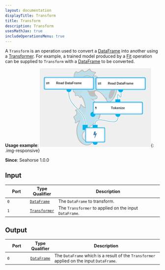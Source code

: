 ```yaml
---
layout: documentation
displayTitle: Transform
title: Transform
description: Transform
usesMathJax: true
includeOperationsMenu: true
---
```


A `Transform` is an operation used to convert a [DataFrame](../classes/dataframe.html) into another
using a [Transformer](../classes/transformer.html).
For example, a trained model produced by a [Fit](../operations/fit.html)
operation can be supplied to `Transform` with a [DataFrame](../classes/dataframe.html) to be converted.

**Usage example**:
![Transform example](../img/transformer_example.png){: .img-responsive}

**Since**: Seahorse 1.0.0

## Input

<table>
<thead>
<tr>
<th style="width:15%">Port</th>
<th style="width:15%">Type Qualifier</th>
<th style="width:70%">Description</th>
</tr>
</thead>
<tbody>
<tr>
<td><code>0</code></td>
<td><code><a href="../classes/dataframe.html">DataFrame</a></code></td>
<td>The <code>DataFrame</code> to transform.</td>
</tr>
<tr>
<td><code>1</code></td>
<td><code><a href="../classes/transformer.html">Transformer</a></code></td>
<td>The <code>Transformer</code> to applied on the input <code>DataFrame</code>.</td>
</tr>
</tbody>
</table>

## Output

<table>
<thead>
<tr>
<th style="width:15%">Port</th>
<th style="width:15%">Type Qualifier</th>
<th style="width:70%">Description</th>
</tr>
</thead>
<tbody>
<tr>
<td><code>0</code></td>
<td><code><a href="../classes/dataframe.html">DataFrame</a></code></td>
<td>The <code>DataFrame</code> which is a result of the <code>Transformer</code> applied on the input <code>DataFrame</code>.</td>
</tr>
</tbody>
</table>
